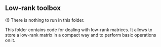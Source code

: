 ## Low-rank toolbox

(!) There is nothing to run in this folder.

This folder contains code for dealing with low-rank matrices.
It allows to store a low-rank matrix in a compact way and to perform basic operations on it.

